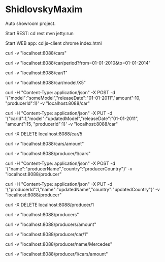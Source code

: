 # ShidlovskyMaxim

Auto showroom project.


Start REST: cd rest mvn jetty:run

Start WEB app: cd js-client chrome index.html

curl -v "localhost:8088/cars"

curl -v "localhost:8088/car/period?from=01-01-2010&to=01-01-2014"

curl -v "localhost:8088/car/1"

curl -v "localhost:8088/car/model/X5"

curl -H "Content-Type: application/json" -X POST -d '{"model":"someModel","releaseDate":"01-01-2011","amount":10, "producerId":1}' -v "localhost:8088/car"

curl -H "Content-Type: application/json" -X PUT -d '{"carId":1,"model":"updatedModel","releaseDate":"01-01-2011", "amount":15, "producerId":1}' -v "localhost:8088/car"

curl -X DELETE localhost:8088/car/5

curl -v "localhost:8088/cars/amount"

curl -v "localhost:8088/producer/1/cars"

curl -H "Content-Type: application/json" -X POST -d '{"name":"producerName","country":"producerCountry"}' -v "localhost:8088/producer"

curl -H "Content-Type: application/json" -X PUT -d '{"producerId":1,"name":"updatedName","country":"updatedCountry"}' -v "localhost:8088/producer"

curl -X DELETE localhost:8088/producer/1

curl -v "localhost:8088/producers"

curl -v "localhost:8088/producers/amount"

curl -v "localhost:8088/producer/car/1"

curl -v "localhost:8088/producer/name/Mercedes"

curl -v "localhost:8088/producer/1/cars/amount"